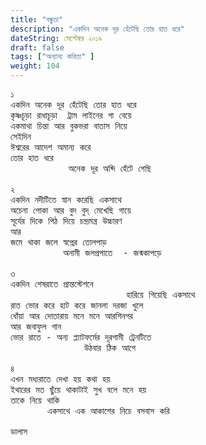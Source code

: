 ```yaml
---
title: "বন্ধুতা"
description: "একদিন অনেক দূর হেঁটেছি তোর হাত ধরে"
dateString: সেপ্টেম্বর ২০১৯
draft: false
tags: ["অন্যান্য কবিতা" ]
weight: 104
---
```

<pre>
১ 
একদিন অনেক দূর হেঁটেছি তোর হাত ধরে 
কৃষ্ণচূড়া রাধাচূড়া  ট্রাম লাইনের গা বেয়ে 
একমাথা চিন্তা আর বুকভরা বাতাস নিয়ে 
সেইদিন 
ঈশ্বরের আদেশ অমান্য করে 
তোর হাত ধরে 
           অনেক দূর অব্দি হেঁটে গেছি 

২
একদিন নদীটিতে স্নান করেছি একসাথে 
অচেনা পোকা আর বুদ বুদ্ মেখেছি গায়ে 
সূর্যের দিকে পিঠ দিয়ে চন্দ্রমন্ত্র উচ্চারণ 
আর 
জমে থাকা জলে স্বপ্নের তোলপাড় 
          অনামী জলপ্রপাতে  - জন্মকাপড়ে 

৩ 
একদিন শেষরাতে প্রান্তস্টেশনে 
                      হারিয়ে গিয়েছি একসাথে 
রাত ভোর করে হাট করে জানলা দরজা খুলে 
ধোঁয়া আর দোতারায় মনে মনে আরশিনগর 
আর জবাফুল গান 
ভোর রাতে - অন্য প্ল্যাটফর্মের দূরগামী ট্রেনটিতে 
              উঠবার ঠিক আগে 

৪
এখন মধ্যরাতে দেখা হয় কথা হয় 
ইথারের মত ছুঁয়ে থাকাটাই সুখ বলে মনে হয় 
তাকে নিয়ে থাকি 
       একসাথে এক আকাশের নিচে বসবাস করি 

ডালাস 

<pre>